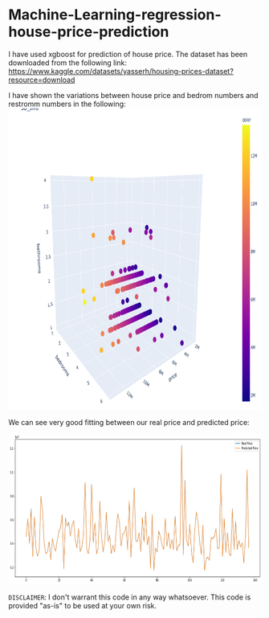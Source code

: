 # Machine-Learning-regression-house-price-prediction
I have used xgboost for prediction of house price.
The dataset has been downloaded from the following link:
https://www.kaggle.com/datasets/yasserh/housing-prices-dataset?resource=download

I have shown the variations between house price and bedrom numbers and restromm numbers in the following:
<img src="price_plot.png" width="800" height="600">

We can see very good fitting between our real price and predicted price:

<img src="fiiting.png" width="1000" height="300">




`DISCLAIMER`:  I don't warrant this code in any way whatsoever. This code is provided "as-is" to be used at your own risk.
